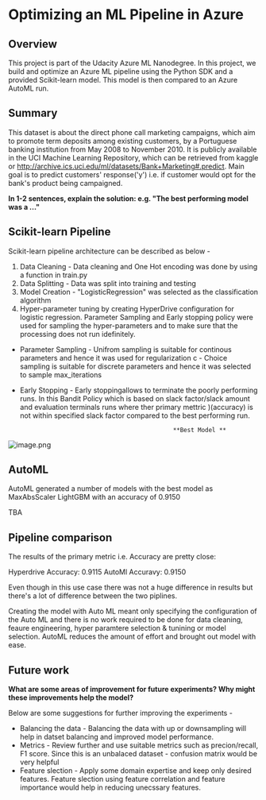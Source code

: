 # Optimizing an ML Pipeline in Azure

## Overview
This project is part of the Udacity Azure ML Nanodegree.
In this project, we build and optimize an Azure ML pipeline using the Python SDK and a provided Scikit-learn model.
This model is then compared to an Azure AutoML run.

## Summary
This dataset is about the direct phone call marketing campaigns, which aim to promote term deposits among existing customers, by a Portuguese banking institution from May 2008 to November 2010. It is publicly available in the UCI Machine Learning Repository, which can be retrieved from kaggle or http://archive.ics.uci.edu/ml/datasets/Bank+Marketing#.predict. Main goal is to predict customers' response('y') i.e. if customer would opt for the bank's product being campaigned.

**In 1-2 sentences, explain the solution: e.g. "The best performing model was a ..."**

## Scikit-learn Pipeline

Scikit-learn pipeline architecture can be described as below - 
1. Data Cleaning - Data cleaning and One Hot encoding was done by using a function in train.py
2. Data Splitting - Data was split into training and testing
3. Model Creation - "LogisticRegression" was selected as the classification algorithm
4. Hyper-parameter tuning by creating HyperDrive configuration for logistic regression. Parameter Sampling and Early stopping policy were used for sampling the hyper-parameters and to make sure that the processing does not run idefinitely.
- Parameter Sampling 
        - Unifrom sampling is suitable for continous parameters and hence it was used for regularization c
        - Choice sampling is suitable for discrete parameters and hence it was selected to sample max_iterations
        
- Early Stopping
        - Early stoppingallows to terminate the poorly performing runs. In this Bandit Policy which is based on slack factor/slack amount and evaluation terminals runs where ther primary mettric )(accuracy) is not within specified slack factor compared to the best performing run.


                                                 **Best Model **
![image.png](attachment:image.png)


## AutoML

AutoML generated a number of models with the best model as MaxAbsScaler LightGBM with an accuracy of 0.9150

TBA

## Pipeline comparison
The results of the primary metric i.e. Accuracy are pretty close:

Hyperdrive Accuracy: 0.9115
AutoMl Accuravy: 0.9150

Even though in this use case there was not a huge difference in results but there's a lot of difference between the two piplines.

Creating the model with Auto ML meant only specifying the configuration of the Auto ML and there is no work required to be done for data cleaning, feaure engineering, hyper paramtere selection & tunining or model selection. AutoML reduces the amount of effort and brought out model with ease.

## Future work
**What are some areas of improvement for future experiments? Why might these improvements help the model?**

Below are some suggestions for further improving the experiments - 

- Balancing the data - Balancing the data with up or downsampling will help in datset balancing and improved model performance.
- Metrics - Review further and use suitable metrics such as precion/recall, F1 score. Since this is an unbalaced dataset - confusion matrix would be very helpful
- Feature slection - Apply some domain expertise and keep only desired features. Feature slection using feature correlation and feature importance would help in reducing unecssary features.


```

```
